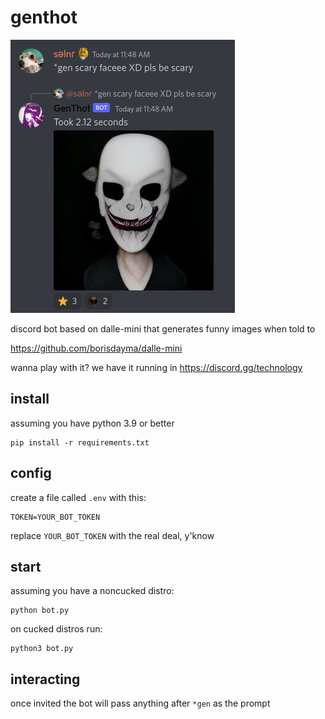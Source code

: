 # genthot

![genthot](/img.png "lol hi")

discord bot based on dalle-mini that generates funny images when told to

https://github.com/borisdayma/dalle-mini

wanna play with it? we have it running in https://discord.gg/technology

## install

assuming you have python 3.9 or better

```
pip install -r requirements.txt
```

## config

create a file called `.env` with this:

```
TOKEN=YOUR_BOT_TOKEN
```

replace `YOUR_BOT_TOKEN` with the real deal, y'know

## start

assuming you have a noncucked distro:

```
python bot.py
```

on cucked distros run:

```
python3 bot.py
```

## interacting

once invited the bot will pass anything after `*gen` as the prompt
